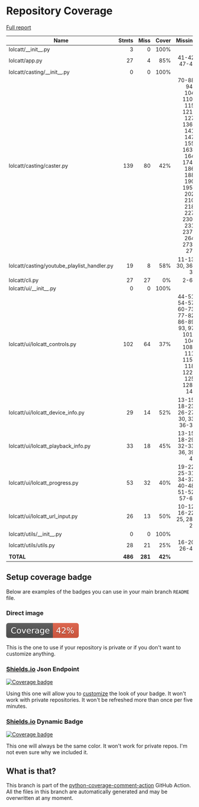# Repository Coverage

[Full report](https://htmlpreview.github.io/?https://github.com/LokiLuciferase/lolcatt/blob/python-coverage-comment-action-data/htmlcov/index.html)

| Name                                          |    Stmts |     Miss |   Cover |   Missing |
|---------------------------------------------- | -------: | -------: | ------: | --------: |
| lolcatt/\_\_init\_\_.py                       |        3 |        0 |    100% |           |
| lolcatt/app.py                                |       27 |        4 |     85% |41-42, 47-48 |
| lolcatt/casting/\_\_init\_\_.py               |        0 |        0 |    100% |           |
| lolcatt/casting/caster.py                     |      139 |       80 |     42% |70-88, 94-104, 110-115, 121-127, 136-141, 147, 155, 163-164, 174-186, 188, 190, 195-202, 210, 218, 227, 230-231, 237-264, 273-277 |
| lolcatt/casting/youtube\_playlist\_handler.py |       19 |        8 |     58% |11-13, 30, 36-39 |
| lolcatt/cli.py                                |       27 |       27 |      0% |      2-64 |
| lolcatt/ui/\_\_init\_\_.py                    |        0 |        0 |    100% |           |
| lolcatt/ui/lolcatt\_controls.py               |      102 |       64 |     37% |44-51, 54-57, 60-73, 77-82, 86-89, 93, 97, 101-104, 108-111, 115-118, 122-125, 128-143 |
| lolcatt/ui/lolcatt\_device\_info.py           |       29 |       14 |     52% |13-15, 18-23, 26-27, 30, 33, 36-37 |
| lolcatt/ui/lolcatt\_playback\_info.py         |       33 |       18 |     45% |13-15, 18-29, 32-33, 36, 39, 42 |
| lolcatt/ui/lolcatt\_progress.py               |       53 |       32 |     40% |19-22, 25-31, 34-37, 40-48, 51-52, 57-67 |
| lolcatt/ui/lolcatt\_url\_input.py             |       26 |       13 |     50% |10-12, 16-22, 25, 28-29 |
| lolcatt/utils/\_\_init\_\_.py                 |        0 |        0 |    100% |           |
| lolcatt/utils/utils.py                        |       28 |       21 |     25% |16-20, 26-45 |
|                                     **TOTAL** |  **486** |  **281** | **42%** |           |


## Setup coverage badge

Below are examples of the badges you can use in your main branch `README` file.

### Direct image

[![Coverage badge](https://raw.githubusercontent.com/LokiLuciferase/lolcatt/python-coverage-comment-action-data/badge.svg)](https://htmlpreview.github.io/?https://github.com/LokiLuciferase/lolcatt/blob/python-coverage-comment-action-data/htmlcov/index.html)

This is the one to use if your repository is private or if you don't want to customize anything.

### [Shields.io](https://shields.io) Json Endpoint

[![Coverage badge](https://img.shields.io/endpoint?url=https://raw.githubusercontent.com/LokiLuciferase/lolcatt/python-coverage-comment-action-data/endpoint.json)](https://htmlpreview.github.io/?https://github.com/LokiLuciferase/lolcatt/blob/python-coverage-comment-action-data/htmlcov/index.html)

Using this one will allow you to [customize](https://shields.io/endpoint) the look of your badge.
It won't work with private repositories. It won't be refreshed more than once per five minutes.

### [Shields.io](https://shields.io) Dynamic Badge

[![Coverage badge](https://img.shields.io/badge/dynamic/json?color=brightgreen&label=coverage&query=%24.message&url=https%3A%2F%2Fraw.githubusercontent.com%2FLokiLuciferase%2Flolcatt%2Fpython-coverage-comment-action-data%2Fendpoint.json)](https://htmlpreview.github.io/?https://github.com/LokiLuciferase/lolcatt/blob/python-coverage-comment-action-data/htmlcov/index.html)

This one will always be the same color. It won't work for private repos. I'm not even sure why we included it.

## What is that?

This branch is part of the
[python-coverage-comment-action](https://github.com/marketplace/actions/python-coverage-comment)
GitHub Action. All the files in this branch are automatically generated and may be
overwritten at any moment.
